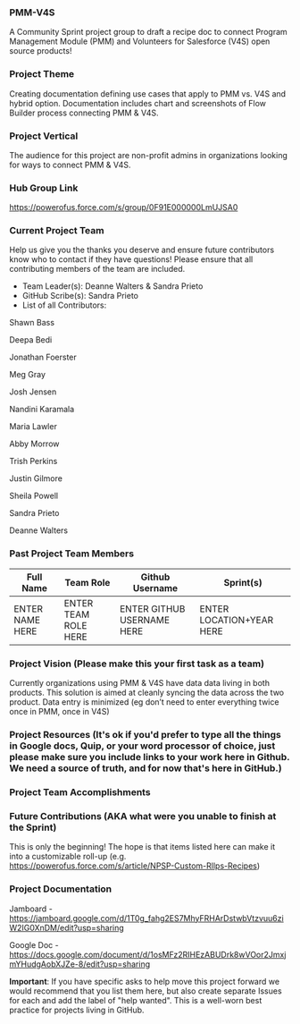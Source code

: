 ### PMM-V4S
A Community Sprint project group to draft a recipe doc to connect Program Management Module (PMM) and Volunteers for Salesforce (V4S) open source products!

### Project Theme
Creating documentation defining use cases that apply to PMM vs. V4S and hybrid option. Documentation includes chart and screenshots of Flow Builder  process connecting PMM & V4S.

### Project Vertical

The audience for this project are non-profit admins in organizations looking for ways to connect PMM & V4S.

### Hub Group Link

https://powerofus.force.com/s/group/0F91E000000LmUJSA0

### Current Project Team
Help us give you the thanks you deserve and ensure future contributors know who to contact if they have questions! Please ensure that all contributing members of the team are included.
* Team Leader(s): Deanne Walters & Sandra Prieto
* GitHub Scribe(s): Sandra Prieto 
* List of all Contributors:

Shawn	Bass

Deepa	Bedi

Jonathan Foerster

Meg	Gray

Josh Jensen

Nandini	Karamala

Maria	Lawler

Abby	Morrow

Trish	Perkins

Justin Gilmore

Sheila	Powell

Sandra	Prieto

Deanne	Walters


### Past Project Team Members

Full Name          | Team Role             | Github Username              | Sprint(s)
------------       | -------------         | -------------                | -------------
ENTER NAME HERE    | ENTER TEAM ROLE HERE  | ENTER GITHUB USERNAME HERE   | ENTER LOCATION+YEAR HERE

### Project Vision (Please make this your first task as a team)

Currently organizations using PMM & V4S have data data living in both products. This solution is aimed at cleanly syncing the data across the two product. 
Data entry is minimized (eg don’t need to enter everything twice once in PMM, once in V4S) 

### Project Resources (It's ok if you'd prefer to type all the things in Google docs, Quip, or your word processor of choice, just please make sure you include links to your work here in Github. We need a source of truth, and for now that's here in GitHub.)


### Project Team Accomplishments


### Future Contributions (AKA what were you unable to finish at the Sprint)
This is only the beginning! The hope is that items listed here can make it into a customizable roll-up (e.g. https://powerofus.force.com/s/article/NPSP-Custom-Rllps-Recipes)

### Project Documentation

Jamboard - https://jamboard.google.com/d/1T0g_fahg2ES7MhyFRHArDstwbVtzvuu6ziW2IG0XnDM/edit?usp=sharing

Google Doc - https://docs.google.com/document/d/1osMFz2RIHEzABUDrk8wVOor2JmxjmYHudgAobXJZe-8/edit?usp=sharing

**Important**: If you have specific asks to help move this project forward we would recommend that you list them here, but also create separate Issues for each and add the label of "help wanted". This is a well-worn best practice for projects living in GitHub.
